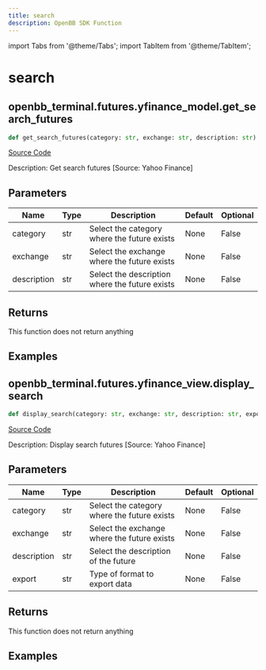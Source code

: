 ```yaml
---
title: search
description: OpenBB SDK Function
---
```


import Tabs from '@theme/Tabs';
import TabItem from '@theme/TabItem';

# search

<Tabs>
<TabItem value="model" label="Model" default>

## openbb_terminal.futures.yfinance_model.get_search_futures

```python title='openbb_terminal/futures/yfinance_model.py'
def get_search_futures(category: str, exchange: str, description: str) -> None
```
[Source Code](https://github.com/OpenBB-finance/OpenBBTerminal/tree/main/openbb_terminal/futures/yfinance_model.py#L50)

Description: Get search futures [Source: Yahoo Finance]

## Parameters

| Name | Type | Description | Default | Optional |
| ---- | ---- | ----------- | ------- | -------- |
| category | str | Select the category where the future exists | None | False |
| exchange | str | Select the exchange where the future exists | None | False |
| description | str | Select the description where the future exists | None | False |

## Returns

This function does not return anything

## Examples



</TabItem>
<TabItem value="view" label="View">

## openbb_terminal.futures.yfinance_view.display_search

```python title='openbb_terminal/futures/yfinance_view.py'
def display_search(category: str, exchange: str, description: str, export: str) -> None
```
[Source Code](https://github.com/OpenBB-finance/OpenBBTerminal/tree/main/openbb_terminal/futures/yfinance_view.py#L29)

Description: Display search futures [Source: Yahoo Finance]

## Parameters

| Name | Type | Description | Default | Optional |
| ---- | ---- | ----------- | ------- | -------- |
| category | str | Select the category where the future exists | None | False |
| exchange | str | Select the exchange where the future exists | None | False |
| description | str | Select the description of the future | None | False |
| export | str | Type of format to export data | None | False |

## Returns

This function does not return anything

## Examples



</TabItem>
</Tabs>